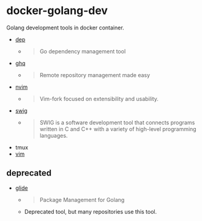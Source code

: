 # docker-golang-dev

Golang development tools in docker container.

* [dep](https://github.com/golang/dep)
  * > Go dependency management tool
* [ghq](https://github.com/motemen/ghq)
  * > Remote repository management made easy
* [nvim](https://github.com/neovim/neovim)
  * > Vim-fork focused on extensibility and usability.
* [swig](https://github.com/swig/swig)
  * > SWIG is a software development tool that connects programs written in C and C++ with a variety of high-level programming languages.
* tmux
* [vim](https://github.com/vim/vim)

## deprecated

* [glide](https://github.com/Masterminds/glide)
  * > Package Management for Golang
  * Deprecated tool, but many repositories use this tool.

